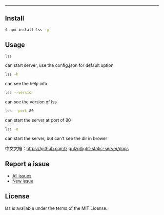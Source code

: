 

---------------------------


## Install

```bash
$ npm install lss -g
```

## Usage

```bash
lss
```
can start server, use the config.json for default option

```bash
lss -h
```
can see the help info

```bash
lss --version 
```
can see the version of lss

```bash
lss --port 80 
```
can start the server at port of 80

```bash
lss -o
```
can start the server, but can't see the dir in brower


中文文档：https://github.com/zjgnlzq/light-static-server/docs


## Report a issue

* [All issues](https://github.com/zjgnlzq/light-static-server/issuess)
* [New issue](https://github.com/zjgnlzq/light-static-server/issues/new)

## License

lss is available under the terms of the MIT License.
